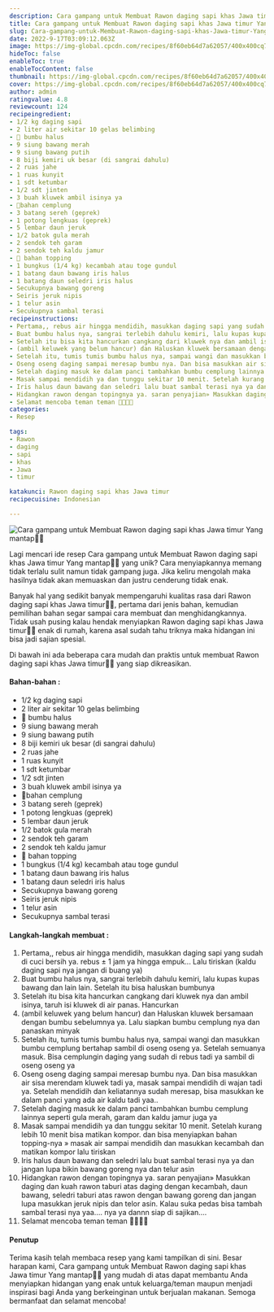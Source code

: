 ```yaml
---
description: Cara gampang untuk Membuat Rawon daging sapi khas Jawa timur Yang mantap"
title: Cara gampang untuk Membuat Rawon daging sapi khas Jawa timur Yang mantap
slug: Cara-gampang-untuk-Membuat-Rawon-daging-sapi-khas-Jawa-timur-Yang-mantap
date: 2022-9-17T03:09:12.063Z
image: https://img-global.cpcdn.com/recipes/8f60eb64d7a62057/400x400cq70/photo.jpg
hideToc: false
enableToc: true
enableTocContent: false
thumbnail: https://img-global.cpcdn.com/recipes/8f60eb64d7a62057/400x400cq70/photo.jpg
cover: https://img-global.cpcdn.com/recipes/8f60eb64d7a62057/400x400cq70/photo.jpg
author: admin
ratingvalue: 4.8
reviewcount: 124
recipeingredient:
- 1/2 kg daging sapi
- 2 liter air sekitar 10 gelas belimbing
- 🍭 bumbu halus
- 9 siung bawang merah
- 9 siung bawang putih
- 8 biji kemiri uk besar (di sangrai dahulu)
- 2 ruas jahe
- 1 ruas kunyit
- 1 sdt ketumbar
- 1/2 sdt jinten
- 3 buah kluwek ambil isinya ya
- 🍭bahan cemplung
- 3 batang sereh (geprek)
- 1 potong lengkuas (geprek)
- 5 lembar daun jeruk
- 1/2 batok gula merah
- 2 sendok teh garam
- 2 sendok teh kaldu jamur
- 🍭 bahan topping
- 1 bungkus (1/4 kg) kecambah atau toge gundul
- 1 batang daun bawang iris halus
- 1 batang daun seledri iris halus
- Secukupnya bawang goreng
- Seiris jeruk nipis
- 1 telur asin
- Secukupnya sambal terasi
recipeinstructions:
- Pertama,, rebus air hingga mendidih, masukkan daging sapi yang sudah di cuci bersih ya. rebus ± 1 jam ya hingga empuk... Lalu tiriskan (kaldu daging sapi nya jangan di buang ya)
- Buat bumbu halus nya, sangrai terlebih dahulu kemiri, lalu kupas kupas bawang dan lain lain. Setelah itu bisa haluskan bumbunya
- Setelah itu bisa kita hancurkan cangkang dari kluwek nya dan ambil isinya, taruh isi kluwek di air panas. Hancurkan
- (ambil keluwek yang belum hancur) dan Haluskan kluwek bersamaan dengan bumbu sebelumnya ya. Lalu siapkan bumbu cemplung nya dan panaskan minyak
- Setelah itu, tumis tumis bumbu halus nya, sampai wangi dan masukkan bumbu cemplung bertahap sambil di oseng oseng ya. Setelah semuanya masuk. Bisa cemplungin daging yang sudah di rebus tadi ya sambil di oseng oseng ya
- Oseng oseng daging sampai meresap bumbu nya. Dan bisa masukkan air sisa merendam kluwek tadi ya, masak sampai mendidih di wajan tadi ya. Setelah mendidih dan keliatannya sudah meresap, bisa masukkan ke dalam panci yang ada air kaldu tadi yaa..
- Setelah daging masuk ke dalam panci tambahkan bumbu cemplung lainnya seperti gula merah, garam dan kaldu jamur juga ya
- Masak sampai mendidih ya dan tunggu sekitar 10 menit. Setelah kurang lebih 10 menit bisa matikan kompor. dan bisa menyiapkan bahan topping-nya » masak air sampai mendidih dan masukkan kecambah dan matikan kompor lalu tiriskan
- Iris halus daun bawang dan seledri lalu buat sambal terasi nya ya dan jangan lupa bikin bawang goreng nya dan telur asin
- Hidangkan rawon dengan topingnya ya. saran penyajian» Masukkan daging dan kuah rawon taburi atas daging dengan kecambah, daun bawang, seledri taburi atas rawon dengan bawang goreng dan jangan lupa masukkan jeruk nipis dan telor asin. Kalau suka pedas bisa tambah sambal terasi nya yaa.... nya ya dannn siap di sajikan....
- Selamat mencoba teman teman 🤗🤗👍🏼
categories:
- Resep

tags:
- Rawon
- daging
- sapi
- khas
- Jawa
- timur

katakunci: Rawon daging sapi khas Jawa timur
recipecuisine: Indonesian

---
```


![Cara gampang untuk Membuat Rawon daging sapi khas Jawa timur Yang mantap👩‍🍳](https://img-global.cpcdn.com/recipes/8f60eb64d7a62057/400x400cq70/photo.jpg)

Lagi mencari ide resep Cara gampang untuk Membuat Rawon daging sapi khas Jawa timur Yang mantap👩‍🍳 yang unik? Cara menyiapkannya memang tidak terlalu sulit namun tidak gampang juga. Jika keliru mengolah maka hasilnya tidak akan memuaskan dan justru cenderung tidak enak.

Banyak hal yang sedikit banyak mempengaruhi kualitas rasa dari Rawon daging sapi khas Jawa timur👩‍🍳, pertama dari jenis bahan, kemudian pemilihan bahan segar sampai cara membuat dan menghidangkannya. Tidak usah pusing kalau hendak menyiapkan Rawon daging sapi khas Jawa timur👩‍🍳 enak di rumah, karena asal sudah tahu triknya maka hidangan ini bisa jadi sajian spesial.

Di bawah ini ada beberapa cara mudah dan praktis untuk membuat Rawon daging sapi khas Jawa timur👩‍🍳 yang siap dikreasikan.

<!--inarticleads1-->

#### Bahan-bahan :

- 1/2 kg daging sapi
- 2 liter air sekitar 10 gelas belimbing
- 🍭 bumbu halus
- 9 siung bawang merah
- 9 siung bawang putih
- 8 biji kemiri uk besar (di sangrai dahulu)
- 2 ruas jahe
- 1 ruas kunyit
- 1 sdt ketumbar
- 1/2 sdt jinten
- 3 buah kluwek ambil isinya ya
- 🍭bahan cemplung
- 3 batang sereh (geprek)
- 1 potong lengkuas (geprek)
- 5 lembar daun jeruk
- 1/2 batok gula merah
- 2 sendok teh garam
- 2 sendok teh kaldu jamur
- 🍭 bahan topping
- 1 bungkus (1/4 kg) kecambah atau toge gundul
- 1 batang daun bawang iris halus
- 1 batang daun seledri iris halus
- Secukupnya bawang goreng
- Seiris jeruk nipis
- 1 telur asin
- Secukupnya sambal terasi

<!--inarticleads2-->

#### Langkah-langkah membuat :

1. Pertama,, rebus air hingga mendidih, masukkan daging sapi yang sudah di cuci bersih ya. rebus ± 1 jam ya hingga empuk... Lalu tiriskan (kaldu daging sapi nya jangan di buang ya)
1. Buat bumbu halus nya, sangrai terlebih dahulu kemiri, lalu kupas kupas bawang dan lain lain. Setelah itu bisa haluskan bumbunya
1. Setelah itu bisa kita hancurkan cangkang dari kluwek nya dan ambil isinya, taruh isi kluwek di air panas. Hancurkan
1. (ambil keluwek yang belum hancur) dan Haluskan kluwek bersamaan dengan bumbu sebelumnya ya. Lalu siapkan bumbu cemplung nya dan panaskan minyak
1. Setelah itu, tumis tumis bumbu halus nya, sampai wangi dan masukkan bumbu cemplung bertahap sambil di oseng oseng ya. Setelah semuanya masuk. Bisa cemplungin daging yang sudah di rebus tadi ya sambil di oseng oseng ya
1. Oseng oseng daging sampai meresap bumbu nya. Dan bisa masukkan air sisa merendam kluwek tadi ya, masak sampai mendidih di wajan tadi ya. Setelah mendidih dan keliatannya sudah meresap, bisa masukkan ke dalam panci yang ada air kaldu tadi yaa..
1. Setelah daging masuk ke dalam panci tambahkan bumbu cemplung lainnya seperti gula merah, garam dan kaldu jamur juga ya
1. Masak sampai mendidih ya dan tunggu sekitar 10 menit. Setelah kurang lebih 10 menit bisa matikan kompor. dan bisa menyiapkan bahan topping-nya » masak air sampai mendidih dan masukkan kecambah dan matikan kompor lalu tiriskan
1. Iris halus daun bawang dan seledri lalu buat sambal terasi nya ya dan jangan lupa bikin bawang goreng nya dan telur asin
1. Hidangkan rawon dengan topingnya ya. saran penyajian» Masukkan daging dan kuah rawon taburi atas daging dengan kecambah, daun bawang, seledri taburi atas rawon dengan bawang goreng dan jangan lupa masukkan jeruk nipis dan telor asin. Kalau suka pedas bisa tambah sambal terasi nya yaa.... nya ya dannn siap di sajikan....
1. Selamat mencoba teman teman 🤗🤗👍🏼

#### Penutup

Terima kasih telah membaca resep yang kami tampilkan di sini. Besar harapan kami, Cara gampang untuk Membuat Rawon daging sapi khas Jawa timur Yang mantap👩‍🍳 yang mudah di atas dapat membantu Anda menyiapkan hidangan yang enak untuk keluarga/teman maupun menjadi inspirasi bagi Anda yang berkeinginan untuk berjualan makanan. Semoga bermanfaat dan selamat mencoba!